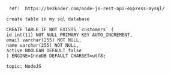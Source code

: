 ```
 ref:  https://bezkoder.com/node-js-rest-api-express-mysql/

create table in my sql database

```

    CREATE TABLE IF NOT EXISTS `customers` (
    id int(11) NOT NULL PRIMARY KEY AUTO_INCREMENT,
    email varchar(255) NOT NULL,
    name varchar(255) NOT NULL,
    active BOOLEAN DEFAULT false
    ) ENGINE=InnoDB DEFAULT CHARSET=utf8;

```
topic: NodeJS

```
